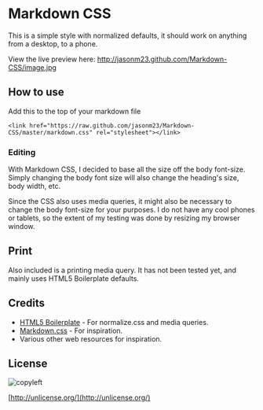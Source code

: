 # Markdown CSS

This is a simple style with normalized defaults, it should work on anything from a desktop, to a phone.

View the live preview here: http://jasonm23.github.com/Markdown-CSS/image.jpg

## How to use

Add this to the top of your markdown file
```
<link href="https://raw.github.com/jasonm23/Markdown-CSS/master/markdown.css" rel="stylesheet"></link>
```
### Editing
With Markdown CSS, I decided to base all the size off the body font-size. Simply changing the body font size will also change the heading's size, body width, etc.

Since the CSS also uses media queries, it might also be necessary to change the body font-size for your purposes. I do not have any cool phones or tablets, so the extent of my testing was done by resizing my browser window.

## Print
Also included is a printing media query. It has not been tested yet, and mainly uses HTML5 Boilerplate defaults.


## Credits
- [HTML5 Boilerplate](http://h5bp.com) - For normalize.css and media queries.
- [Markdown.css](http://kevinburke.bitbucket.org/markdowncss) - For inspiration.
- Various other web resources for inspiration.

## License

![copyleft](http://unlicense.org/pd-icon.png)

[http://unlicense.org/](http://unlicense.org/)